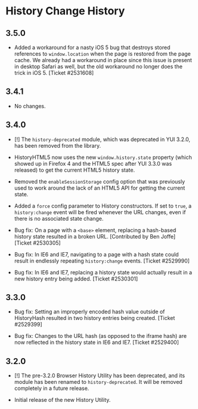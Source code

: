 History Change History
======================

3.5.0
-----

* Added a workaround for a nasty iOS 5 bug that destroys stored references to
  `window.location` when the page is restored from the page cache. We already
  had a workaround in place since this issue is present in desktop Safari as
  well, but the old workaround no longer does the trick in iOS 5.
  [Ticket #2531608]


3.4.1
-----

* No changes.


3.4.0
-----

* [!] The `history-deprecated` module, which was deprecated in YUI 3.2.0, has
  been removed from the library.

* HistoryHTML5 now uses the new `window.history.state` property (which
  showed up in Firefox 4 and the HTML5 spec after YUI 3.3.0 was released) to
  get the current HTML5 history state.

* Removed the `enableSessionStorage` config option that was previously used to
  work around the lack of an HTML5 API for getting the current state.

* Added a `force` config parameter to History constructors. If set to `true`,
  a `history:change` event will be fired whenever the URL changes, even if
  there is no associated state change.

* Bug fix: On a page with a `<base>` element, replacing a hash-based history
  state resulted in a broken URL. [Contributed by Ben Joffe] [Ticket #2530305]

* Bug fix: In IE6 and IE7, navigating to a page with a hash state could result
  in endlessly repeating `history:change` events. [Ticket #2529990]

* Bug fix: In IE6 and IE7, replacing a history state would actually result in
  a new history entry being added. [Ticket #2530301]


3.3.0
-----


* Bug fix: Setting an improperly encoded hash value outside of HistoryHash
  resulted in two history entries being created. [Ticket #2529399]

* Bug fix: Changes to the URL hash (as opposed to the iframe hash) are now
  reflected in the history state in IE6 and IE7. [Ticket #2529400]


3.2.0
-----

* [!] The pre-3.2.0 Browser History Utility has been deprecated, and its
  module has been renamed to `history-deprecated`. It will be removed
  completely in a future release.

* Initial release of the new History Utility.
